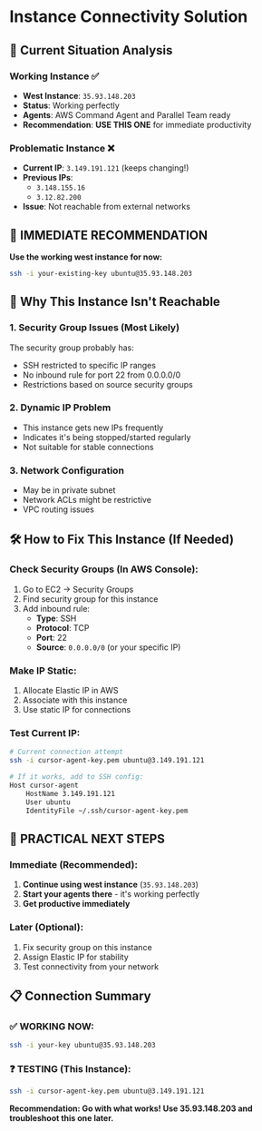 # Instance Connectivity Solution

## 🎯 Current Situation Analysis

### Working Instance ✅
- **West Instance**: `35.93.148.203`
- **Status**: Working perfectly
- **Agents**: AWS Command Agent and Parallel Team ready
- **Recommendation**: **USE THIS ONE** for immediate productivity

### Problematic Instance ❌
- **Current IP**: `3.149.191.121` (keeps changing!)
- **Previous IPs**: 
  - `3.148.155.16` 
  - `3.12.82.200`
- **Issue**: Not reachable from external networks

## 🚨 IMMEDIATE RECOMMENDATION

**Use the working west instance for now:**

```bash
ssh -i your-existing-key ubuntu@35.93.148.203
```

## 🔧 Why This Instance Isn't Reachable

### 1. Security Group Issues (Most Likely)
The security group probably has:
- SSH restricted to specific IP ranges
- No inbound rule for port 22 from 0.0.0.0/0
- Restrictions based on source security groups

### 2. Dynamic IP Problem
- This instance gets new IPs frequently
- Indicates it's being stopped/started regularly
- Not suitable for stable connections

### 3. Network Configuration
- May be in private subnet
- Network ACLs might be restrictive
- VPC routing issues

## 🛠️ How to Fix This Instance (If Needed)

### Check Security Groups (In AWS Console):
1. Go to EC2 → Security Groups
2. Find security group for this instance
3. Add inbound rule:
   - **Type**: SSH
   - **Protocol**: TCP
   - **Port**: 22
   - **Source**: `0.0.0.0/0` (or your specific IP)

### Make IP Static:
1. Allocate Elastic IP in AWS
2. Associate with this instance
3. Use static IP for connections

### Test Current IP:
```bash
# Current connection attempt
ssh -i cursor-agent-key.pem ubuntu@3.149.191.121

# If it works, add to SSH config:
Host cursor-agent
    HostName 3.149.191.121
    User ubuntu
    IdentityFile ~/.ssh/cursor-agent-key.pem
```

## 🎯 PRACTICAL NEXT STEPS

### Immediate (Recommended):
1. **Continue using west instance** (`35.93.148.203`)
2. **Start your agents there** - it's working perfectly
3. **Get productive immediately**

### Later (Optional):
1. Fix security group on this instance
2. Assign Elastic IP for stability
3. Test connectivity from your network

## 📋 Connection Summary

### ✅ WORKING NOW:
```bash
ssh -i your-key ubuntu@35.93.148.203
```

### ❓ TESTING (This Instance):
```bash
ssh -i cursor-agent-key.pem ubuntu@3.149.191.121
```

**Recommendation: Go with what works! Use 35.93.148.203 and troubleshoot this one later.**